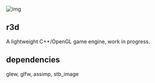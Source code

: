 ![img](http://ryanwebb.com/images/r3d.jpg)

## r3d
A lightweight C++/OpenGL game engine, work in progress.

## dependencies
glew, glfw, assimp, stb_image